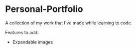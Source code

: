 # Personal-Portfolio
A collection of my work that I've made while learning to code.

Features to add:
* Expandable images
